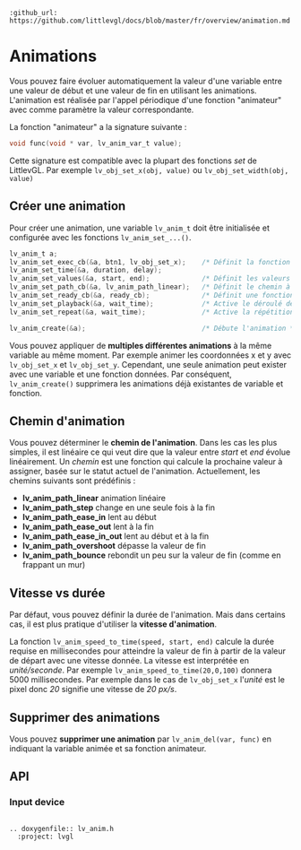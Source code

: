 ```eval_rst
:github_url: https://github.com/littlevgl/docs/blob/master/fr/overview/animation.md
```
# Animations

Vous pouvez faire évoluer automatiquement la valeur d'une variable entre une valeur de début et une valeur de fin en utilisant les animations.
L'animation est réalisée par l'appel périodique d'une fonction "animateur" avec comme paramètre la valeur correspondante.

La fonction "animateur" a la signature suivante :
```c
void func(void * var, lv_anim_var_t value);
```
Cette signature est compatible avec la plupart des fonctions *set* de LittlevGL. Par exemple `lv_obj_set_x(obj, value)` ou `lv_obj_set_width(obj, value)`


## Créer une animation
Pour créer une animation, une variable `lv_anim_t` doit être initialisée et configurée avec les fonctions `lv_anim_set_...()`.

```c
lv_anim_t a;
lv_anim_set_exec_cb(&a, btn1, lv_obj_set_x);    /* Définit la fonction animateur et la variable à animer */ 
lv_anim_set_time(&a, duration, delay);
lv_anim_set_values(&a, start, end);             /* Définit les valeurs de début et de fin. P. ex. 0, 150 */
lv_anim_set_path_cb(&a, lv_anim_path_linear);   /* Définit le chemin à partir d'une des fonctions `lv_anim_path_...` ou d'une fonction spécifique. */
lv_anim_set_ready_cb(&a, ready_cb);             /* Définit une fonction de rappel à exécuter quand l'animation est prête. (Optionnel) */
lv_anim_set_playback(&a, wait_time);            /* Active le déroulé de l'animation après un délai `wait_time` */
lv_anim_set_repeat(&a, wait_time);              /* Active la répétition d'une animation après un délai `wait_time` delay. Peut être associé à la fonction `lv_anim_set_playback`*/

lv_anim_create(&a);                             /* Débute l'animation */
```


Vous pouvez appliquer de **multiples différentes animations** à la même variable au même moment. 
Par exemple animer les coordonnées x et y avec `lv_obj_set_x` et `lv_obj_set_y`. Cependant, une seule animation peut exister avec une variable et une fonction données.
Par conséquent, `lv_anim_create()` supprimera les animations déjà existantes de variable et fonction.

## Chemin d'animation

Vous pouvez déterminer le **chemin de l'animation**. Dans les cas les plus simples, il est linéaire ce qui veut dire que la valeur entre *start* et *end* évolue linéairement. 
Un *chemin* est une fonction qui calcule la prochaine valeur à assigner, basée sur le statut actuel de l'animation. Actuellement, les chemins suivants sont prédéfinis :

- **lv_anim_path_linear** animation linéaire
- **lv_anim_path_step** change en une seule fois à la fin
- **lv_anim_path_ease_in** lent au début
- **lv_anim_path_ease_out** lent à la fin
- **lv_anim_path_ease_in_out** lent au début et à la fin
- **lv_anim_path_overshoot** dépasse la valeur de fin
- **lv_anim_path_bounce** rebondit un peu sur la valeur de fin (comme en frappant un mur)


## Vitesse vs durée
Par défaut, vous pouvez définir la durée de l'animation. Mais dans certains cas, il est plus pratique d'utiliser la **vitesse d'animation**. 

La fonction `lv_anim_speed_to_time(speed, start, end)` calcule la durée requise en millisecondes pour atteindre la valeur de fin à partir de la valeur de départ avec une vitesse donnée. 
La vitesse est interprétée en _unité/seconde_. Par exemple `lv_anim_speed_to_time(20,0,100)` donnera 5000 millisecondes. Par exemple dans le cas de `lv_obj_set_x` l'*unité* est le pixel donc *20* signifie une vitesse de *20 px/s*.

## Supprimer des animations

Vous pouvez **supprimer une animation** par `lv_anim_del(var, func)` en indiquant la variable animée et sa fonction animateur.

## API

### Input device

```eval_rst

.. doxygenfile:: lv_anim.h
  :project: lvgl
        
```

